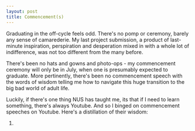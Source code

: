 ```yaml
---
layout: post
title: Commencement(s)
---
```


Graduating in the off-cycle feels odd. There's no pomp or ceremony, barely any sense of camarederie. My last project submission, a product of last-minute inspiration, perspiration and desperation mixed in with a whole lot of indifference, was not too different from the many before.

There's been no hats and gowns and photo-ops - my commencement ceremony will only be in July, when one is presumably expected to graduate. More pertinently, there's been no commencement speech with the words of wisdom telling me how to navigate this huge transition to the big bad world of adult life.

Luckily, if there's one thing NUS has taught me, its that if I need to learn something, there's always Youtube. And so I binged on commencement speeches on Youtube. Here's a distillation of their wisdom:

1)
